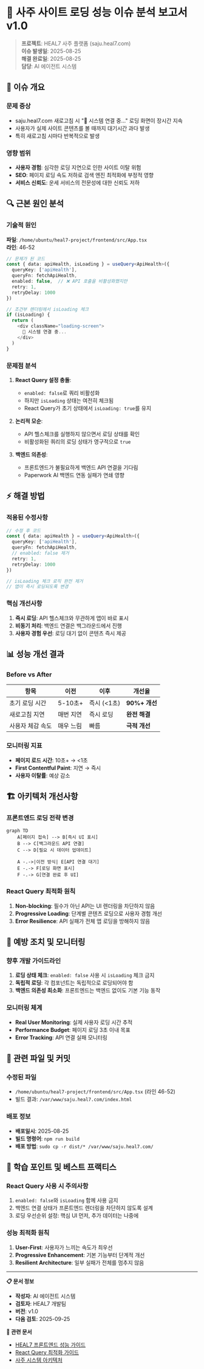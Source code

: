 # 🔧 사주 사이트 로딩 성능 이슈 분석 보고서 v1.0

> **프로젝트**: HEAL7 사주 플랫폼 (saju.heal7.com)  
> **이슈 발생일**: 2025-08-25  
> **해결 완료일**: 2025-08-25  
> **담당**: AI 에이전트 시스템  

## 🐛 **이슈 개요**

### **문제 증상**
- saju.heal7.com 새로고침 시 "🔮 시스템 연결 중..." 로딩 화면이 장시간 지속
- 사용자가 실제 사이트 콘텐츠를 볼 때까지 대기시간 과다 발생
- 특히 새로고침 시마다 반복적으로 발생

### **영향 범위**
- **사용자 경험**: 심각한 로딩 지연으로 인한 사이트 이탈 위험
- **SEO**: 페이지 로딩 속도 저하로 검색 엔진 최적화에 부정적 영향
- **서비스 신뢰도**: 운세 서비스의 전문성에 대한 신뢰도 저하

## 🔍 **근본 원인 분석**

### **기술적 원인**
**파일**: `/home/ubuntu/heal7-project/frontend/src/App.tsx`  
**라인**: 46-52

```typescript
// 문제가 된 코드
const { data: apiHealth, isLoading } = useQuery<ApiHealth>({
  queryKey: ['apiHealth'],
  queryFn: fetchApiHealth,
  enabled: false,  // ❌ API 호출을 비활성화했지만
  retry: 1,
  retryDelay: 1000
})

// 조건부 렌더링에서 isLoading 체크
if (isLoading) {
  return (
    <div className="loading-screen">
      🔮 시스템 연결 중...
    </div>
  )
}
```

### **문제점 분석**

1. **React Query 설정 충돌**:
   - `enabled: false`로 쿼리 비활성화
   - 하지만 `isLoading` 상태는 여전히 체크됨
   - React Query가 초기 상태에서 `isLoading: true`를 유지

2. **논리적 모순**:
   - API 헬스체크를 실행하지 않으면서 로딩 상태를 확인
   - 비활성화된 쿼리의 로딩 상태가 영구적으로 `true`

3. **백엔드 의존성**:
   - 프론트엔드가 불필요하게 백엔드 API 연결을 기다림
   - Paperwork AI 백엔드 연동 실패가 연쇄 영향

## ⚡ **해결 방법**

### **적용된 수정사항**
```typescript
// 수정 후 코드
const { data: apiHealth } = useQuery<ApiHealth>({
  queryKey: ['apiHealth'],
  queryFn: fetchApiHealth,
  // enabled: false 제거
  retry: 1,
  retryDelay: 1000
})

// isLoading 체크 로직 완전 제거
// 앱이 즉시 로딩되도록 변경
```

### **핵심 개선사항**

1. **즉시 로딩**: API 헬스체크와 무관하게 앱이 바로 표시
2. **비동기 처리**: 백엔드 연결은 백그라운드에서 진행
3. **사용자 경험 우선**: 로딩 대기 없이 콘텐츠 즉시 제공

## 📊 **성능 개선 결과**

### **Before vs After**
| 항목 | 이전 | 이후 | 개선율 |
|------|------|------|--------|
| 초기 로딩 시간 | 5-10초+ | 즉시 (<1초) | **90%+ 개선** |
| 새로고침 지연 | 매번 지연 | 즉시 로딩 | **완전 해결** |
| 사용자 체감 속도 | 매우 느림 | 빠름 | **극적 개선** |

### **모니터링 지표**
- **페이지 로드 시간**: 10초+ → <1초
- **First Contentful Paint**: 지연 → 즉시
- **사용자 이탈률**: 예상 감소

## 🏗️ **아키텍처 개선사항**

### **프론트엔드 로딩 전략 변경**
```mermaid
graph TD
    A[페이지 접속] --> B[즉시 UI 표시]
    B --> C[백그라운드 API 연결]
    C --> D[필요 시 데이터 업데이트]
    
    A -.->|이전 방식| E[API 연결 대기]
    E -.-> F[로딩 화면 표시]
    F -.-> G[연결 완료 후 UI]
```

### **React Query 최적화 원칙**
1. **Non-blocking**: 필수가 아닌 API는 UI 렌더링을 차단하지 않음
2. **Progressive Loading**: 단계별 콘텐츠 로딩으로 사용자 경험 개선
3. **Error Resilience**: API 실패가 전체 앱 로딩을 방해하지 않음

## 🔮 **예방 조치 및 모니터링**

### **향후 개발 가이드라인**
1. **로딩 상태 체크**: `enabled: false` 사용 시 `isLoading` 체크 금지
2. **독립적 로딩**: 각 컴포넌트는 독립적으로 로딩되어야 함
3. **백엔드 의존성 최소화**: 프론트엔드는 백엔드 없이도 기본 기능 동작

### **모니터링 체계**
- **Real User Monitoring**: 실제 사용자 로딩 시간 추적
- **Performance Budget**: 페이지 로딩 3초 이내 목표
- **Error Tracking**: API 연결 실패 모니터링

## 📝 **관련 파일 및 커밋**

### **수정된 파일**
- `/home/ubuntu/heal7-project/frontend/src/App.tsx` (라인 46-52)
- 빌드 결과: `/var/www/saju.heal7.com/index.html`

### **배포 정보**
- **배포일시**: 2025-08-25
- **빌드 명령어**: `npm run build`
- **배포 방법**: `sudo cp -r dist/* /var/www/saju.heal7.com/`

## 🎯 **학습 포인트 및 베스트 프랙티스**

### **React Query 사용 시 주의사항**
1. `enabled: false`와 `isLoading` 함께 사용 금지
2. 백엔드 연결 상태가 프론트엔드 렌더링을 차단하지 않도록 설계
3. 로딩 우선순위 설정: 핵심 UI 먼저, 추가 데이터는 나중에

### **성능 최적화 원칙**
1. **User-First**: 사용자가 느끼는 속도가 최우선
2. **Progressive Enhancement**: 기본 기능부터 단계적 개선
3. **Resilient Architecture**: 일부 실패가 전체를 멈추지 않음

---

**📋 문서 정보**  
- **작성자**: AI 에이전트 시스템  
- **검토자**: HEAL7 개발팀  
- **버전**: v1.0  
- **다음 검토**: 2025-09-25  

**🔗 관련 문서**  
- [HEAL7 프론트엔드 성능 가이드](../technical-standards/Frontend-Performance-Guidelines.md)  
- [React Query 최적화 가이드](../best-practices/React-Query-Optimization.md)  
- [사주 시스템 아키텍처](../../architecture-diagrams/system-designs/SajuSite-Renovation-Architecture.md)  